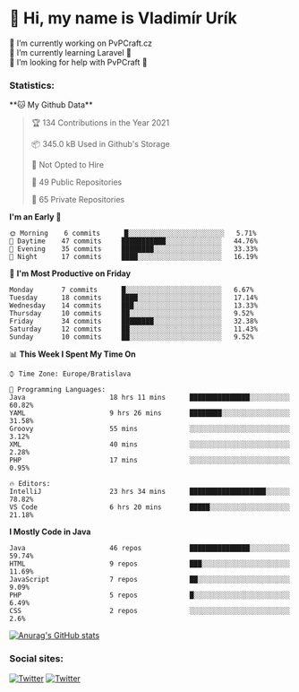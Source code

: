 <h1> 👋 Hi, my name is Vladimír Urík</h1>
<p>
 🔭 I’m currently working on PvPCraft.cz<br>
 🌱 I’m currently learning Laravel 💙<br>
 🤔 I’m looking for help with PvPCraft 💝<br>
</p>
<h3>Statistics:</h3>
<!--START_SECTION:waka-->
**🐱 My Github Data** 

> 🏆 134 Contributions in the Year 2021
 > 
> 📦 345.0 kB Used in Github's Storage 
 > 
> 🚫 Not Opted to Hire
 > 
> 📜 49 Public Repositories 
 > 
> 🔑 65 Private Repositories  
 > 
**I'm an Early 🐤** 

```text
🌞 Morning    6 commits      █░░░░░░░░░░░░░░░░░░░░░░░░   5.71% 
🌆 Daytime    47 commits     ███████████░░░░░░░░░░░░░░   44.76% 
🌃 Evening    35 commits     ████████░░░░░░░░░░░░░░░░░   33.33% 
🌙 Night      17 commits     ████░░░░░░░░░░░░░░░░░░░░░   16.19%

```
📅 **I'm Most Productive on Friday** 

```text
Monday       7 commits      █░░░░░░░░░░░░░░░░░░░░░░░░   6.67% 
Tuesday      18 commits     ████░░░░░░░░░░░░░░░░░░░░░   17.14% 
Wednesday    14 commits     ███░░░░░░░░░░░░░░░░░░░░░░   13.33% 
Thursday     10 commits     ██░░░░░░░░░░░░░░░░░░░░░░░   9.52% 
Friday       34 commits     ████████░░░░░░░░░░░░░░░░░   32.38% 
Saturday     12 commits     ██░░░░░░░░░░░░░░░░░░░░░░░   11.43% 
Sunday       10 commits     ██░░░░░░░░░░░░░░░░░░░░░░░   9.52%

```


📊 **This Week I Spent My Time On** 

```text
⌚︎ Time Zone: Europe/Bratislava

💬 Programming Languages: 
Java                     18 hrs 11 mins      ███████████████░░░░░░░░░░   60.82% 
YAML                     9 hrs 26 mins       ████████░░░░░░░░░░░░░░░░░   31.58% 
Groovy                   55 mins             ░░░░░░░░░░░░░░░░░░░░░░░░░   3.12% 
XML                      40 mins             ░░░░░░░░░░░░░░░░░░░░░░░░░   2.28% 
PHP                      17 mins             ░░░░░░░░░░░░░░░░░░░░░░░░░   0.95%

🔥 Editors: 
IntelliJ                 23 hrs 34 mins      ███████████████████░░░░░░   78.82% 
VS Code                  6 hrs 20 mins       █████░░░░░░░░░░░░░░░░░░░░   21.18%

```

**I Mostly Code in Java** 

```text
Java                     46 repos            ███████████████░░░░░░░░░░   59.74% 
HTML                     9 repos             ███░░░░░░░░░░░░░░░░░░░░░░   11.69% 
JavaScript               7 repos             ██░░░░░░░░░░░░░░░░░░░░░░░   9.09% 
PHP                      5 repos             █░░░░░░░░░░░░░░░░░░░░░░░░   6.49% 
CSS                      2 repos             ░░░░░░░░░░░░░░░░░░░░░░░░░   2.6%

```



<!--END_SECTION:waka-->

[![Anurag's GitHub stats](https://github-readme-stats.vercel.app/api?username=vladimir-urik)](https://github.com/anuraghazra/github-readme-stats)

<h3>Social sites:</h3>
<p><a href="https://twitter.com/GGGEDR" target="_blank"><img alt="Twitter" src="https://img.shields.io/badge/twitter-%231DA1F2.svg?&style=for-the-badge&logo=twitter&logoColor=white" /></a> <a href="https://www.reddit.com/user/GGGEDR" target="_blank"><img alt="Twitter" src="https://img.shields.io/badge/reddit-%23FE6262.svg?&style=for-the-badge&logo=reddit&logoColor=white" /></a>
</p>

